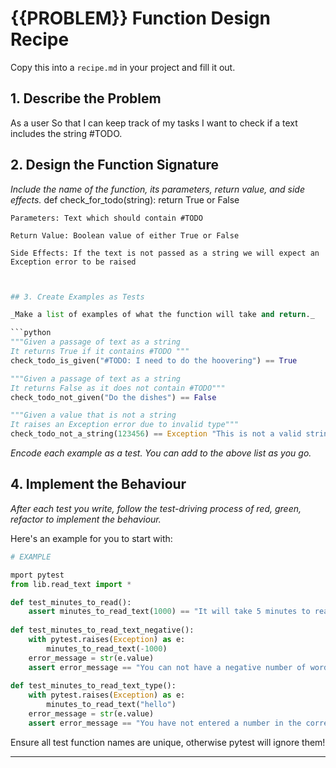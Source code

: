 # {{PROBLEM}} Function Design Recipe

Copy this into a `recipe.md` in your project and fill it out.

## 1. Describe the Problem

As a user
So that I can keep track of my tasks
I want to check if a text includes the string #TODO.



## 2. Design the Function Signature

_Include the name of the function, its parameters, return value, and side effects._
def check_for_todo(string):
    return True or False

    Parameters: Text which should contain #TODO

    Return Value: Boolean value of either True or False

    Side Effects: If the text is not passed as a string we will expect an Exception error to be raised


```python


## 3. Create Examples as Tests

_Make a list of examples of what the function will take and return._

```python
"""Given a passage of text as a string
It returns True if it contains #TODO """
check_todo_is_given("#TODO: I need to do the hoovering") == True

"""Given a passage of text as a string
It returns False as it does not contain #TODO"""
check_todo_not_given("Do the dishes") == False

"""Given a value that is not a string
It raises an Exception error due to invalid type"""
check_todo_not_a_string(123456) == Exception "This is not a valid string"


```

_Encode each example as a test. You can add to the above list as you go._

## 4. Implement the Behaviour

_After each test you write, follow the test-driving process of red, green, refactor to implement the behaviour._

Here's an example for you to start with:

```python
# EXAMPLE

mport pytest
from lib.read_text import *

def test_minutes_to_read():
    assert minutes_to_read_text(1000) == "It will take 5 minutes to read 1000 words!"
    
def test_minutes_to_read_text_negative():
    with pytest.raises(Exception) as e:
        minutes_to_read_text(-1000)
    error_message = str(e.value)
    assert error_message == "You can not have a negative number of words!"
    
def test_minutes_to_read_text_type():
    with pytest.raises(Exception) as e:
        minutes_to_read_text("hello")
    error_message = str(e.value)
    assert error_message == "You have not entered a number in the correct format"
```

Ensure all test function names are unique, otherwise pytest will ignore them!


<!-- BEGIN GENERATED SECTION DO NOT EDIT -->

---

<!-- END GENERATED SECTION DO NOT EDIT -->